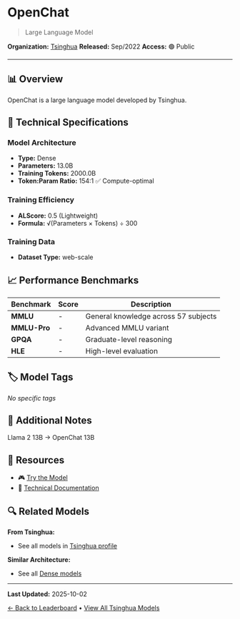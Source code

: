 # OpenChat

> Large Language Model

**Organization:** [Tsinghua](../../labs/tsinghua.md)
**Released:** Sep/2022
**Access:** 🟢 Public

---

## 📊 Overview

OpenChat is a large language model developed by Tsinghua.

## 🔧 Technical Specifications

### Model Architecture
- **Type:** Dense
- **Parameters:** 13.0B
- **Training Tokens:** 2000.0B
- **Token:Param Ratio:** 154:1 ✅ Compute-optimal

### Training Efficiency
- **ALScore:** 0.5 (Lightweight)
- **Formula:** √(Parameters × Tokens) ÷ 300

### Training Data
- **Dataset Type:** web-scale

## 📈 Performance Benchmarks

| Benchmark | Score | Description |
|-----------|-------|-------------|
| **MMLU** | - | General knowledge across 57 subjects |
| **MMLU-Pro** | - | Advanced MMLU variant |
| **GPQA** | - | Graduate-level reasoning |
| **HLE** | - | High-level evaluation |

## 🏷️ Model Tags

_No specific tags_

## 📝 Additional Notes

Llama 2 13B -> OpenChat 13B

## 🔗 Resources

- 🎮 [Try the Model](https://huggingface.co/openchat/openchat_3.5)
- 📄 [Technical Documentation](https://arxiv.org/abs/2309.11235)

## 🔍 Related Models

**From Tsinghua:**
- See all models in [Tsinghua profile](../../labs/tsinghua.md)

**Similar Architecture:**
- See all [Dense models](../../architectures/dense.md)

---

**Last Updated:** 2025-10-02

[← Back to Leaderboard](../../README.md) • [View All Tsinghua Models](../../labs/tsinghua.md)
